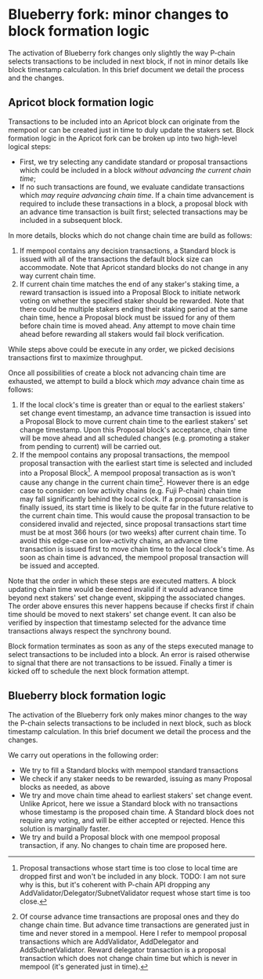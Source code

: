 # Blueberry fork: minor changes to block formation logic

The activation of Blueberry fork changes only slightly the way P-chain selects transactions to be included in next block, if not in minor details like block timestamp calculation. In this brief document we detail the process and the changes.

## Apricot block formation logic

Transactions to be included into an Apricot block can originate from the mempool or can be created just in time to duly update the stakers set. Block formation logic in the Apricot fork can be broken up into two high-level logical steps:

* First, we try selecting any candidate standard or proposal transactions which could be included in a block *without advancing the current chain time*;
* If no such transactions are found, we evaluate candidate transactions which *may require advancing chain time*. If a chain time advancement is required to include these transactions in a block, a proposal block with an advance time transaction is built first; selected transactions may be included in a subsequent block.

In more details, blocks which do not change chain time are build as follows:

1. If mempool contains any decision transactions, a Standard block is issued with all of the transactions the default block size can accommodate. Note that Apricot standard blocks do not change in any way current chain time.
2. If current chain time matches the end of any staker's staking time, a reward transaction is issued into a Proposal Block to initiate network voting on whether the specified staker should be rewarded. Note that there could be multiple stakers ending their staking period at the same chain time, hence a Proposal block must be issued for any of them before chain time is moved ahead. Any attempt to move chain time ahead before rewarding all stakers would fail block verification.

While steps above could be execute in any order, we picked decisions transactions first to maximize throughput.

Once all possibilities of create a block not advancing chain time are exhausted, we attempt to build a block which *may* advance chain time as follows:

1. If the local clock's time is greater than or equal to the earliest stakers' set change event timestamp, an advance time transaction is issued into a Proposal Block to move current chain time to the earliest stakers' set change timestamp. Upon this Proposal block's acceptance, chain time will be move ahead and all scheduled changes (e.g. promoting a staker from pending to current) will be carried out.
2. If the mempool contains any proposal transactions, the mempool proposal transaction with the earliest start time is selected and included into a Proposal Block[^1]. A mempool proposal transaction as is won't cause any change in the current chain time[^2]. However there is an edge case to consider: on low activity chains (e.g. Fuji P-chain) chain time may fall significantly behind the local clock. If a proposal transaction is finally issued, its start time is likely to be quite far in the future relative to the current chain time. This would cause the proposal transaction to be considered invalid and rejected, since proposal transactions start time must be at most 366 hours (or two weeks) after current chain time. To avoid this edge-case on low-activity chains, an advance time transaction is issued first to move chain time to the local clock's time. As soon as chain time is advanced, the mempool proposal transaction will be issued and accepted.

Note that the order in which these steps are executed matters. A block updating chain time would be deemed invalid if it would advance time beyond next stakers' set change event, skipping the associated changes. The order above ensures this never happens because if checks first if chain time should be moved to next stakers' set change event. It can also be verified by inspection that timestamp selected for the advance time transactions always respect the synchrony bound.

Block formation terminates as soon as any of the steps executed manage to select transactions to be included into a block. An error is raised otherwise to signal that there are not transactions to be issued. Finally a timer is kicked off to schedule the next block formation attempt.

## Blueberry block formation logic

The activation of the Blueberry fork only makes minor changes to the way the P-chain selects transactions to be included in next block, such as block timestamp calculation. In this brief document we detail the process and the changes.

We carry out operations in the following order:

* We try to fill a Standard blocks with mempool standard transactions
* We check if any staker needs to be rewarded, issuing as many Proposal blocks as needed, as above
* We try and move chain time ahead to earliest stakers' set change event. Unlike Apricot, here we issue a Standard block with no transactions whose timestamp is the proposed chain time. A Standard block does not require any voting, and will be either accepted or rejected. Hence this solution is marginally faster.
* We try and build a Proposal block with one mempool proposal transaction, if any. No changes to chain time are proposed here.

[^1]: Proposal transactions whose start time is too close to local time are dropped first and won't be included in any block. TODO: I am not sure why is this, but it's coherent with P-chain API dropping any AddValidator/Delegator/SubnetValidator request whose start time is too close.
[^2]: Of course advance time transactions are proposal ones and they do change chain time. But advance time transactions are generated just in time and never stored in a mempool. Here I refer to mempool proposal transactions which are AddValidator, AddDelegator and AddSubnetValidator. Reward delegator transaction is a proposal transaction which does not change chain time but which is never in mempool (it's generated just in time).
